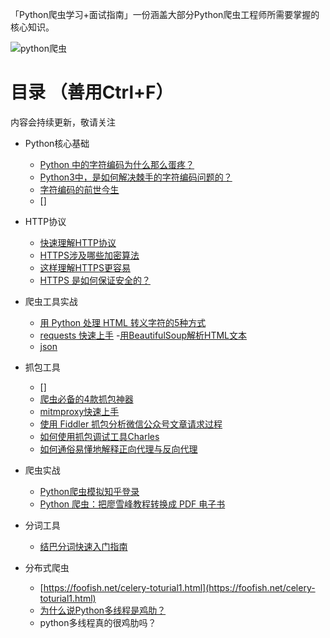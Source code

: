 

「Python爬虫学习+面试指南」一份涵盖大部分Python爬虫工程师所需要掌握的核心知识。


![python爬虫](https://foofish.net/images/python3爬虫.png)


# 目录 （善用Ctrl+F）

内容会持续更新，敬请关注



- Python核心基础

    - [Python 中的字符编码为什么那么蛋疼？](https://mp.weixin.qq.com/s?__biz=MjM5MzgyODQxMQ==&mid=2650366836&idx=1&sn=da43cd0208b6bb7b1c51c5ced3ac1027&chksm=be9cd82089eb5136830ba25a54ae57a5fc1ca105b68718fcf4d9f100ddb1ea18120990c47816#rd)
    - [Python3中，是如何解决棘手的字符编码问题的？](https://mp.weixin.qq.com/s?__biz=MjM5MzgyODQxMQ==&mid=2650366846&idx=1&sn=ff9f9f4b7bf8a59afa39b60707ed35c9&chksm=be9cd82a89eb513cc96630c2f1072519d85f474a9f1028749150306110d539cb0dba410b5859#rd)
    - [字符编码的前世今生](https://foofish.net/python-character-encode.html)
    - []

- HTTP协议

    - [快速理解HTTP协议](https://foofish.net/understand-http.html)
    - [HTTPS涉及哪些加密算法](https://mp.weixin.qq.com/s?__biz=MjM5MzgyODQxMQ==&mid=2650366788&idx=1&sn=d3280f43e87dff3b461342ea225f4431&chksm=be9cd81089eb51067bd6db545b6f013189bb8e4909b3e0742a357403698f49c46e73e1b3b9c4#rd)
    - [这样理解HTTPS更容易](https://showme.codes/2017-02-20/understand-https/)
    - [HTTPS 是如何保证安全的？](https://www.jianshu.com/p/b894a7e1c779)
    

- 爬虫工具实战

   
    - [用 Python 处理 HTML 转义字符的5种方式](https://mp.weixin.qq.com/s?__biz=MjM5MzgyODQxMQ==&mid=2650367619&idx=1&sn=0ce381e43cbbe4b0646d0214e461ce16&chksm=be9cddd789eb54c1838716d0a00fee71c2d1b1f42b09603af937ee9b274adf50b652bc88720f#rd)
    - [requests 快速上手](https://mp.weixin.qq.com/s?__biz=MjM5MzgyODQxMQ==&mid=2650366885&idx=1&sn=37d9c9ff3ad777ac03259805abd84ae3&chksm=be9cd8f189eb51e7affb6c127429b2d855342e19cb8d1b1fb97dd549fe66f03febde84182db7&token=474682597&lang=zh_CN#rd)
    -[用BeautifulSoup解析HTML文本](https://mp.weixin.qq.com/s?__biz=MjM5MzgyODQxMQ==&mid=2650366919&idx=1&sn=1b36a9f2c0921cdeac52942ec591a923&chksm=be9cd89389eb5185d32ab5e9034c2e68ddff6c2f8ddeaee1662499d73baf113fd5ec645548f8#rd)
    - [json](https://realpython.com/python-json/)


- 抓包工具

    - []
    - [爬虫必备的4款抓包神器](https://mp.weixin.qq.com/s?__biz=MjM5MzgyODQxMQ==&mid=2650371858&idx=2&sn=bff71877e92abf6c77f3c8c6f86039b1&chksm=be9ccc4689eb455047bd7c29fd51958bc3d5e4e51a98eabe15c02c9684063dd80c4ac9a46ea6#rd)
    - [mitmproxy快速上手](https://mp.weixin.qq.com/s?__biz=MjM5MzgyODQxMQ==&mid=2650368995&idx=1&sn=3a65334f44db0e55f639d2cd5d242150&chksm=be9cd0b789eb59a147be4c056a44c2281881012a1d3e390e2ea445fde7293a3b9f7430b33583#rd)
    - [使用 Fiddler 抓包分析微信公众号文章请求过程](./doc/fiddler.md)
    - [如何使用抓包调试工具Charles](https://ningyu1.github.io/site/post/84-charles/)
    - [如何通俗易懂地解释正向代理与反向代理](https://mp.weixin.qq.com/s?__biz=MjM5MzgyODQxMQ==&mid=2650366790&idx=1&sn=3b5d390d07445745e067334365873a18&chksm=be9cd81289eb510499dd029f91a302a2e08f0c4bbed13c7a47d33d2f1b6a91eebc6199b141b9&token=559698205&lang=zh_CN#rd)



- 爬虫实战

    - [Python爬虫模拟知乎登录](https://mp.weixin.qq.com/s?__biz=MjM5MzgyODQxMQ==&mid=2650366863&idx=1&sn=223ef8bea35082a4915b1ec5bf85f5f4&chksm=be9cd8db89eb51cdc2e46c99159b5162fcfd75090fc5a8b1bd9c7065dadcfe44fd8ad7fdb6ca&token=559698205&lang=zh_CN#rd)
    - [Python 爬虫：把廖雪峰教程转换成 PDF 电子书](https://mp.weixin.qq.com/s?__biz=MjM5MzgyODQxMQ==&mid=2650366762&idx=1&sn=bfe7c2b4df42ff8669d6963602a0a9e1&chksm=be9cd87e89eb5168232334ef8cb164341138c6b8223464fe90eaf165691ba0751dfe1bec9f00&scene=178#rd)

- 分词工具

    - [结巴分词快速入门指南](https://foofish.net/jieba.html)

- 分布式爬虫

    - [https://foofish.net/celery-toturial1.html](https://foofish.net/celery-toturial1.html)
    - [为什么说Python多线程是鸡肋？](https://foofish.net/thread.html)
    - python多线程真的很鸡肋吗？

